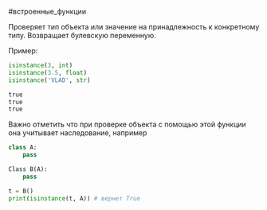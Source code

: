 #встроенные_функции

Проверяет тип объекта или значение на принадлежность к конкретному типу. Возвращает булевскую переменную.

Пример:
```python
isinstance(3, int)
isinstance(3.5, float)
isinstance('VLAD', str)

true
true
true
```

Важно отметить что при проверке объекта с помощью этой функции она учитывает наследование, например

```python
class A:
	pass

Class B(A):
	pass

t = B()
print(isinstance(t, A)) # вернет True
```